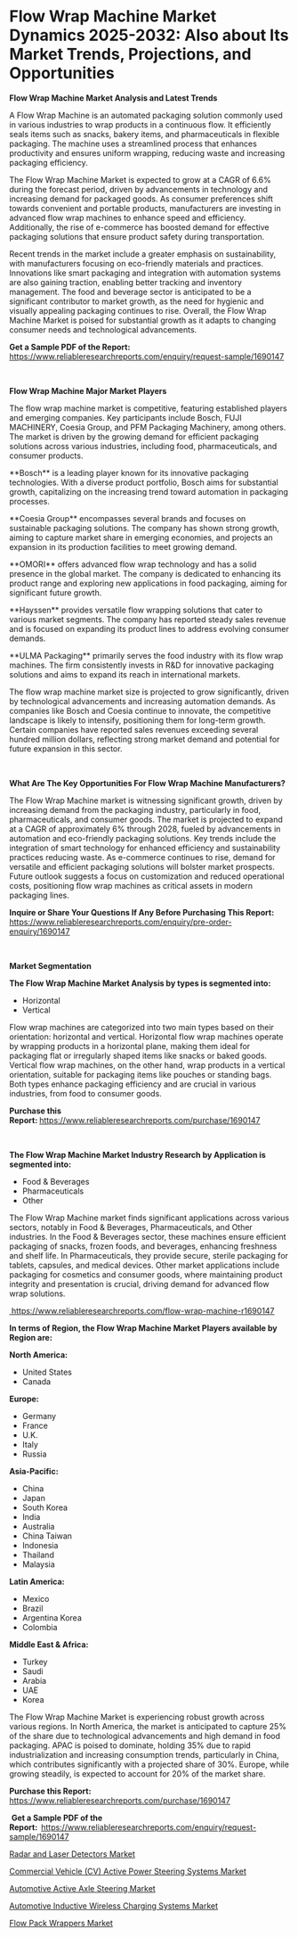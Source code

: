 <p><h1>Flow Wrap Machine Market Dynamics 2025-2032: Also about Its Market Trends, Projections, and Opportunities</h1></p><p><strong>Flow Wrap Machine Market Analysis and Latest Trends</strong></p>
<p><p>A Flow Wrap Machine is an automated packaging solution commonly used in various industries to wrap products in a continuous flow. It efficiently seals items such as snacks, bakery items, and pharmaceuticals in flexible packaging. The machine uses a streamlined process that enhances productivity and ensures uniform wrapping, reducing waste and increasing packaging efficiency.</p><p>The Flow Wrap Machine Market is expected to grow at a CAGR of 6.6% during the forecast period, driven by advancements in technology and increasing demand for packaged goods. As consumer preferences shift towards convenient and portable products, manufacturers are investing in advanced flow wrap machines to enhance speed and efficiency. Additionally, the rise of e-commerce has boosted demand for effective packaging solutions that ensure product safety during transportation.</p><p>Recent trends in the market include a greater emphasis on sustainability, with manufacturers focusing on eco-friendly materials and practices. Innovations like smart packaging and integration with automation systems are also gaining traction, enabling better tracking and inventory management. The food and beverage sector is anticipated to be a significant contributor to market growth, as the need for hygienic and visually appealing packaging continues to rise. Overall, the Flow Wrap Machine Market is poised for substantial growth as it adapts to changing consumer needs and technological advancements.</p></p>
<p><strong>Get a Sample PDF of the Report:&nbsp;</strong> <a href="https://www.reliableresearchreports.com/enquiry/request-sample/1690147?utm_campaign=7&utm_medium=2&utm_source=Github&utm_content=ia&utm_term=07012025&utm_id=flow-wrap-machine">https://www.reliableresearchreports.com/enquiry/request-sample/1690147</a></p>
<p>&nbsp;</p>
<p><strong>Flow Wrap Machine Major Market Players</strong></p>
<p><p>The flow wrap machine market is competitive, featuring established players and emerging companies. Key participants include Bosch, FUJI MACHINERY, Coesia Group, and PFM Packaging Machinery, among others. The market is driven by the growing demand for efficient packaging solutions across various industries, including food, pharmaceuticals, and consumer products.</p><p>**Bosch** is a leading player known for its innovative packaging technologies. With a diverse product portfolio, Bosch aims for substantial growth, capitalizing on the increasing trend toward automation in packaging processes.</p><p>**Coesia Group** encompasses several brands and focuses on sustainable packaging solutions. The company has shown strong growth, aiming to capture market share in emerging economies, and projects an expansion in its production facilities to meet growing demand.</p><p>**OMORI** offers advanced flow wrap technology and has a solid presence in the global market. The company is dedicated to enhancing its product range and exploring new applications in food packaging, aiming for significant future growth.</p><p>**Hayssen** provides versatile flow wrapping solutions that cater to various market segments. The company has reported steady sales revenue and is focused on expanding its product lines to address evolving consumer demands.</p><p>**ULMA Packaging** primarily serves the food industry with its flow wrap machines. The firm consistently invests in R&D for innovative packaging solutions and aims to expand its reach in international markets.</p><p>The flow wrap machine market size is projected to grow significantly, driven by technological advancements and increasing automation demands. As companies like Bosch and Coesia continue to innovate, the competitive landscape is likely to intensify, positioning them for long-term growth. Certain companies have reported sales revenues exceeding several hundred million dollars, reflecting strong market demand and potential for future expansion in this sector.</p></p>
<p>&nbsp;</p>
<p><strong>What Are The Key Opportunities For Flow Wrap Machine Manufacturers?</strong></p>
<p><p>The Flow Wrap Machine market is witnessing significant growth, driven by increasing demand from the packaging industry, particularly in food, pharmaceuticals, and consumer goods. The market is projected to expand at a CAGR of approximately 6% through 2028, fueled by advancements in automation and eco-friendly packaging solutions. Key trends include the integration of smart technology for enhanced efficiency and sustainability practices reducing waste. As e-commerce continues to rise, demand for versatile and efficient packaging solutions will bolster market prospects. Future outlook suggests a focus on customization and reduced operational costs, positioning flow wrap machines as critical assets in modern packaging lines.</p></p>
<p><strong>Inquire or Share Your Questions If Any Before Purchasing This Report:</strong> <a href="https://www.reliableresearchreports.com/enquiry/pre-order-enquiry/1690147?utm_campaign=7&utm_medium=2&utm_source=Github&utm_content=ia&utm_term=07012025&utm_id=flow-wrap-machine">https://www.reliableresearchreports.com/enquiry/pre-order-enquiry/1690147</a></p>
<p>&nbsp;</p>
<p><strong>Market Segmentation</strong></p>
<p><strong>The Flow Wrap Machine Market Analysis by types is segmented into:</strong></p>
<p><ul><li>Horizontal</li><li>Vertical</li></ul></p>
<p><p>Flow wrap machines are categorized into two main types based on their orientation: horizontal and vertical. Horizontal flow wrap machines operate by wrapping products in a horizontal plane, making them ideal for packaging flat or irregularly shaped items like snacks or baked goods. Vertical flow wrap machines, on the other hand, wrap products in a vertical orientation, suitable for packaging items like pouches or standing bags. Both types enhance packaging efficiency and are crucial in various industries, from food to consumer goods.</p></p>
<p><strong>Purchase this Report:&nbsp;</strong><a href="https://www.reliableresearchreports.com/purchase/1690147?utm_campaign=7&utm_medium=2&utm_source=Github&utm_content=ia&utm_term=07012025&utm_id=flow-wrap-machine">https://www.reliableresearchreports.com/purchase/1690147</a></p>
<p>&nbsp;</p>
<p><strong>The Flow Wrap Machine Market Industry Research by Application is segmented into:</strong></p>
<p><ul><li>Food & Beverages</li><li>Pharmaceuticals</li><li>Other</li></ul></p>
<p><p>The Flow Wrap Machine market finds significant applications across various sectors, notably in Food & Beverages, Pharmaceuticals, and Other industries. In the Food & Beverages sector, these machines ensure efficient packaging of snacks, frozen foods, and beverages, enhancing freshness and shelf life. In Pharmaceuticals, they provide secure, sterile packaging for tablets, capsules, and medical devices. Other market applications include packaging for cosmetics and consumer goods, where maintaining product integrity and presentation is crucial, driving demand for advanced flow wrap solutions.</p></p>
<p><a href="https://www.reliableresearchreports.com/flow-wrap-machine-r1690147?utm_campaign=7&utm_medium=2&utm_source=Github&utm_content=ia&utm_term=07012025&utm_id=flow-wrap-machine">&nbsp;https://www.reliableresearchreports.com/flow-wrap-machine-r1690147</a></p>
<p><strong>In terms of Region, the Flow Wrap Machine Market Players available by Region are:</strong></p>
<p>
    <p> <strong> North America: </strong>
        <ul>
            <li>United States</li>
            <li>Canada</li>
        </ul>
        </p> 
    <p> <strong> Europe: </strong>
        <ul>
            <li>Germany</li>
            <li>France</li>
            <li>U.K.</li>
            <li>Italy</li>
            <li>Russia</li>
        </ul>
        </p> 
    <p> <strong> Asia-Pacific: </strong>
        <ul>
            <li>China</li>
            <li>Japan</li>
            <li>South Korea</li>
            <li>India</li>
            <li>Australia</li>
            <li>China Taiwan</li>
            <li>Indonesia</li>
            <li>Thailand</li>
            <li>Malaysia</li>
        </ul>
        </p> 
    <p> <strong> Latin America: </strong>
        <ul>
            <li>Mexico</li>
            <li>Brazil</li>
            <li>Argentina Korea</li>
            <li>Colombia</li>
        </ul>
        </p> 
    <p> <strong> Middle East & Africa: </strong>
        <ul>
            <li>Turkey</li>
            <li>Saudi</li>
            <li>Arabia</li>
            <li>UAE</li>
            <li>Korea</li>
        </ul>
    </p>
    </p>
<p><p>The Flow Wrap Machine Market is experiencing robust growth across various regions. In North America, the market is anticipated to capture 25% of the share due to technological advancements and high demand in food packaging. APAC is poised to dominate, holding 35% due to rapid industrialization and increasing consumption trends, particularly in China, which contributes significantly with a projected share of 30%. Europe, while growing steadily, is expected to account for 20% of the market share.</p></p>
<p><strong>Purchase this Report: </strong><a href="https://www.reliableresearchreports.com/purchase/1690147?utm_campaign=7&utm_medium=2&utm_source=Github&utm_content=ia&utm_term=07012025&utm_id=flow-wrap-machine">https://www.reliableresearchreports.com/purchase/1690147</a></p>
<p>&nbsp;<strong>Get a Sample PDF of the Report:&nbsp;&nbsp;</strong><a href="https://www.reliableresearchreports.com/enquiry/request-sample/1690147?utm_campaign=7&utm_medium=2&utm_source=Github&utm_content=ia&utm_term=07012025&utm_id=flow-wrap-machine">https://www.reliableresearchreports.com/enquiry/request-sample/1690147</a></p>
<p><strong></strong></p>
<p><p><a href="https://github.com/chaturberville8181/Market-Research-Report-List-1/blob/main/radar-and-laser-detectors-market.md?utm_campaign=7&utm_medium=2&utm_source=Github&utm_content=ia&utm_term=07012025&utm_id=flow-wrap-machine">Radar and Laser Detectors Market</a></p><p><a href="https://github.com/NargisHussain432/Market-Research-Report-List-1/blob/main/commercial-vehicle-cv-active-power-steering-systems-market.md?utm_campaign=7&utm_medium=2&utm_source=Github&utm_content=ia&utm_term=07012025&utm_id=flow-wrap-machine">Commercial Vehicle (CV) Active Power Steering Systems Market</a></p><p><a href="https://github.com/oliveroste6/Market-Research-Report-List-1/blob/main/automotive-active-axle-steering-market.md?utm_campaign=7&utm_medium=2&utm_source=Github&utm_content=ia&utm_term=07012025&utm_id=flow-wrap-machine">Automotive Active Axle Steering Market</a></p><p><a href="https://github.com/sherikacas30/Market-Research-Report-List-1/blob/main/automotive-inductive-wireless-charging-systems-market.md?utm_campaign=7&utm_medium=2&utm_source=Github&utm_content=ia&utm_term=07012025&utm_id=flow-wrap-machine">Automotive Inductive Wireless Charging Systems Market</a></p><p><a href="https://github.com/FahadAhmed223/Market-Research-Report-List-1/blob/main/flow-pack-wrappers-market.md?utm_campaign=7&utm_medium=2&utm_source=Github&utm_content=ia&utm_term=07012025&utm_id=flow-wrap-machine">Flow Pack Wrappers Market</a></p></p>